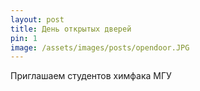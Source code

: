 ```yaml
---
layout: post
title: День открытых дверей	
pin: 1
image: /assets/images/posts/opendoor.JPG
---
```


Приглашаем студентов химфака МГУ
